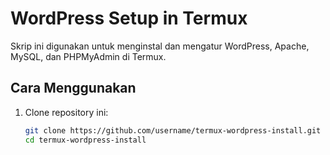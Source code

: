 # WordPress Setup in Termux

Skrip ini digunakan untuk menginstal dan mengatur WordPress, Apache, MySQL, dan PHPMyAdmin di Termux.

## Cara Menggunakan

1. Clone repository ini:
   ```bash
   git clone https://github.com/username/termux-wordpress-install.git
   cd termux-wordpress-install
